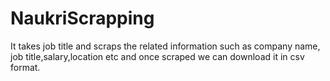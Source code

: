 # NaukriScrapping

It takes job title and scraps the related information such as company name, job title,salary,location etc and once scraped we can download it in csv format.